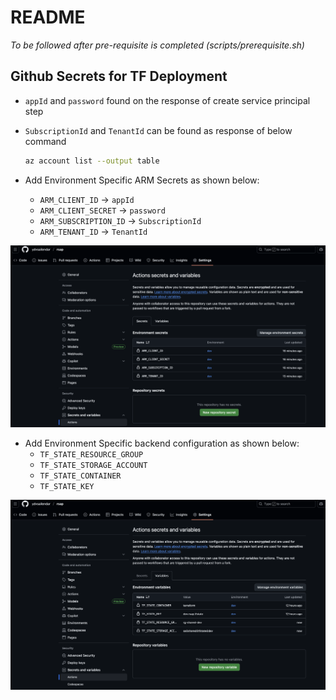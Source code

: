 # README

_*To be followed after pre-requisite is completed (scripts/prerequisite.sh)*_

## Github Secrets for TF Deployment

- `appId` and `password` found on the response of create service principal step
- `SubscriptionId` and `TenantId` can be found as response of below command
    ```bash
    az account list --output table
    ```

- Add Environment Specific ARM Secrets as shown below:
    - `ARM_CLIENT_ID` -> `appId`
    - `ARM_CLIENT_SECRET` -> `password`
    - `ARM_SUBSCRIPTION_ID` -> `SubscriptionId`
    - `ARM_TENANT_ID` -> `TenantId`

![Alt "Github Environment Secrets Az Login SP"](../images/gh-env-secrets-for-tf-az-providers.png)

- Add Environment Specific backend configuration as shown below:
    - `TF_STATE_RESOURCE_GROUP`
    - `TF_STATE_STORAGE_ACCOUNT`
    - `TF_STATE_CONTAINER`
    - `TF_STATE_KEY`

![Alt "Github Environment Variables TF State"](../images/gh-env-variables-for-tf-state.png)
